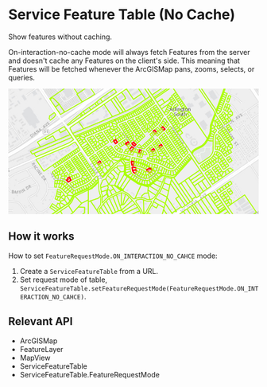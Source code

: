 # Service Feature Table (No Cache)

Show features without caching.

On-interaction-no-cache mode will always fetch Features from the server and doesn't cache any Features on the client's side. This meaning that Features will be fetched whenever the ArcGISMap pans, zooms, selects, or queries.

![](ServiceFeatureTableNoCache.png)

## How it works

How to set `FeatureRequestMode.ON_INTERACTION_NO_CAHCE` mode:

1.  Create a `ServiceFeatureTable` from a URL.
2.  Set request mode of table, `ServiceFeatureTable.setFeatureRequestMode(FeatureRequestMode.ON_INTERACTION_NO_CAHCE)`.

## Relevant API

*   ArcGISMap
*   FeatureLayer
*   MapView
*   ServiceFeatureTable
*   ServiceFeatureTable.FeatureRequestMode

